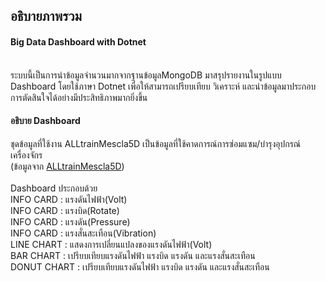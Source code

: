 ﻿## อธิบายภาพรวม
<h4>Big Data Dashboard with Dotnet</h4><br>
ระบบนี้เป็นการนำข้อมูลจำนวนมากจากฐานข้อมูลMongoDB มาสรุปรายงานในรูปแบบ Dashboard โดยใช้ภาษา Dotnet
เพื่อให้สามารถเปรียบเทียบ วิเคราะห์ และนำข้อมูลมาประกอบการตัดสินใจได้อย่างมีประสิทธิภาพมากยิ่งขึ้น

#### อธิบาย Dashboard
ชุดข้อมูลที่ใช้งาน ALLtrainMescla5D เป็นข้อมูลที่ใช้คาดการณ์การซ่อมแซม/บำรุงอุปกรณ์เครื่องจักร
<br>
(ข้อมูลจาก <a href="https://gallery.azure.ai/Experiment/Predictive-Maintenance-Modelling-Guide-Experiment-1?fbclid=IwAR1U7uYl_oCaFlsmuEjTMoTnK6Uth29AB-aLr8EjT_FKvnrPPaGvljoTHLI">ALLtrainMescla5D</a>)
<br><br>Dashboard ประกอบด้วย<br>
INFO CARD : แรงดันไฟฟ้า(Volt)<br>
INFO CARD : แรงบิด(Rotate)<br>
INFO CARD : แรงดัน(Pressure)<br>
INFO CARD : แรงสั่นสะเทือน(Vibration)<br>
LINE CHART : แสดงการเปลี่ยนแปลงของแรงดันไฟฟ้า(Volt)<br>
BAR CHART : เปรียบเทียบแรงดันไฟฟ้า แรงบิด แรงดัน และแรงสั่นสะเทือน<br>
DONUT CHART : เปรียบเทียบแรงดันไฟฟ้า แรงบิด แรงดัน และแรงสั่นสะเทือน<br>



